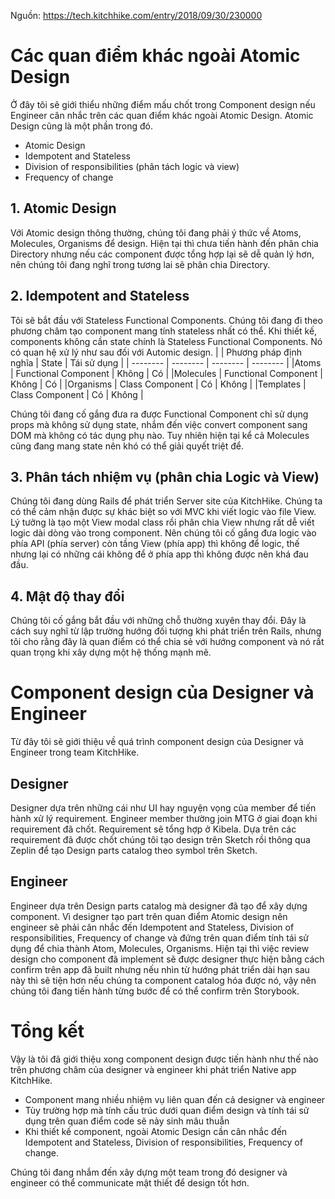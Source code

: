 Nguồn: https://tech.kitchhike.com/entry/2018/09/30/230000

# Các quan điểm khác ngoài Atomic Design
Ở đây tôi sẽ giới thiểu những điểm mấu chốt trong Component design nếu Engineer cân nhắc trên các quan điểm khác ngoài Atomic Design. Atomic Design cũng là một phần trong đó.
* Atomic Design
* Idempotent and Stateless
* Division of responsibilities (phân tách logic và view)
* Frequency of change

## 1. Atomic Design
Với Atomic design thông thường,  chúng tôi đang phải ý thức về Atoms, Molecules, Organisms để design. Hiện tại thì chưa tiến hành đến phân chia Directory nhưng nếu các component được tổng hợp lại sẽ dễ quản lý hơn, nên chúng tôi đang nghĩ trong tương lai sẽ phân chia Directory.

## 2. Idempotent and Stateless
Tôi sẽ bắt đầu với Stateless Functional Components. Chúng tôi đang đi theo phương châm tạo component mang tính stateless nhất có thể. Khi thiết kế, components không cần state chính là Stateless Functional Components. Nó có quan hệ xử lý như sau đối với Automic design.
| | Phương pháp định nghĩa | State | Tái sử dụng | 
| -------- | -------- |  -------- | -------- |
|Atoms | Functional Component | Không | Có | 
|Molecules | Functional Component | Không | Có | 
|Organisms | Class Component | Có | Không | 
|Templates | Class Component | Có | Không | 
 
Chúng tôi đang cố gắng đưa ra được Functional Component chỉ sử dụng props mà không sử dụng state, nhắm đến việc convert component sang DOM mà không có tác dụng phụ nào.
Tuy nhiên hiện tại kể cả Molecules cũng đang mang state nên khó có thể giải quyết triệt để.

## 3. Phân tách nhiệm vụ (phân chia Logic và View)
Chúng tôi đang dùng Rails để phát triển Server site của KitchHike. Chúng ta có thể cảm nhận được sự khác biệt so với MVC khi viết logic vào file View. Lý tưởng là tạo một View modal class rồi phân chia View nhưng rất dễ viết logic dài dòng vào trong component. Nên chúng tôi cố gắng đưa logic vào phía API (phía server) còn tầng View (phía app) thì không để logic, thế nhưng lại có những cái không để ở phía app thì không được nên khá đau đầu.

## 4. Mật độ thay đổi
Chúng tôi cố gắng bắt đầu với những chỗ thường xuyên thay đổi. Đây là cách suy nghĩ từ lập trường hướng đối tượng khi phát triển trên Rails, nhưng tôi cho rằng đây là quan điểm có thể chia sẻ với hướng component và nó rất quan trọng khi xây dựng một hệ thống mạnh mẽ.

# Component design của Designer và Engineer
Từ đây tôi sẽ giới thiệu về quá trình component design của Designer và Engineer trong team KitchHike.

## Designer
Designer dựa trên những cái như UI hay nguyện vọng của member để tiến hành xử lý requirement. Engineer member thường join MTG ở giai đoạn khi requirement đã chốt. Requirement sẽ tổng hợp ở Kibela.
Dựa trên các requirement đã được chốt chúng tôi tạo design trên Sketch rồi thông qua Zeplin để tạo Design parts catalog theo symbol trên Sketch.

## Engineer
Engineer dựa trên Design parts catalog mà designer đã tạo để xây dựng component. Vì designer tạo part trên quan điểm Atomic design nên engineer sẽ phải cân nhắc đến Idempotent and Stateless, Division of responsibilities, Frequency of change và đứng trên quan điểm tính tái sử dụng để chia thành Atom, Molecules, Organisms.
Hiện tại thì việc review design cho component đã implement sẽ được designer thực hiện bằng cách confirm trên app đã built nhưng nếu nhìn từ hướng phát triển dài hạn sau này thì sẽ tiện hơn nếu chúng ta component catalog hóa được nó, vậy nên chúng tôi đang tiến hành từng bước để có thể confirm trên Storybook.

# Tổng kết
Vậy là tôi đã giới thiệu xong component design được tiến hành như thế nào trên phương châm của designer và engineer khi phát triển Native app KitchHike.
* Component mang nhiều nhiệm vụ liên quan đến cả designer và engineer
* Tùy trường hợp mà tính cấu trúc dưới quan điểm design và tính tái sử dụng trên quan điểm code sẽ nảy sinh mâu thuẫn
* Khi thiết kế component, ngoài Atomic Design cần cân nhắc đến Idempotent and Stateless, Division of responsibilities, Frequency of change.

Chúng tôi đang nhắm đến xây dựng một team trong đó designer và engineer có thể communicate mật thiết để design tốt hơn.